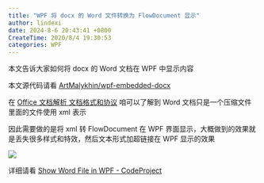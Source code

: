 ```yaml
---
title: "WPF 将 docx 的 Word 文件转换为 FlowDocument 显示"
author: lindexi
date: 2024-8-6 20:43:41 +0800
CreateTime: 2020/8/4 19:30:53
categories: WPF
---
```


本文告诉大家如何将 docx 的 Word 文档在 WPF 中显示内容

<!--more-->


<!-- CreateTime:2020/8/4 19:30:53 -->



本文源代码请看 [ArtMalykhin/wpf-embedded-docx](https://github.com/ArtMalykhin/wpf-embedded-docx )

在 [Office 文档解析 文档格式和协议](https://lindexi.gitee.io/post/Office-%E6%96%87%E6%A1%A3%E8%A7%A3%E6%9E%90-%E6%96%87%E6%A1%A3%E6%A0%BC%E5%BC%8F%E5%92%8C%E5%8D%8F%E8%AE%AE.html ) 咱可以了解到 Word 文档只是一个压缩文件里面的文件使用 xml 表示

因此需要做的是将 xml 转 FlowDocument 在 WPF 界面显示，大概做到的效果就是丢失很多样式和特效，然后文本形式加超链接在 WPF 显示的效果

<!-- ![](image/WPF 将 docx 的 Word 文件转换为 FlowDocument 显示/WPF 将 docx 的 Word 文件转换为 FlowDocument 显示0.png) -->

![](http://cdn.lindexi.site/lindexi%2F202084193134675.jpg)

详细请看 [Show Word File in WPF - CodeProject](https://www.codeproject.com/Articles/649064/Show-Word-file-in-WPF )



